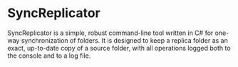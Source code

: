 # SyncReplicator
SyncReplicator is a simple, robust command-line tool written in C# for one-way synchronization of folders. It is designed to keep a replica folder as an exact, up-to-date copy of a source folder, with all operations logged both to the console and to a log file.
